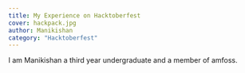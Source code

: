 ```yaml
---
title: My Experience on Hacktoberfest
cover: hackpack.jpg
author: Manikishan
category: "Hacktoberfest"
---
```


I am Manikishan a third year undergraduate and a member of amfoss. 
